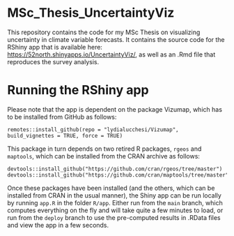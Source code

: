 # MSc_Thesis_UncertaintyViz
This repository contains the code for my MSc Thesis on visualizing uncertainty in climate variable forecasts. It contains the source code for the RShiny app that is available here: https://52north.shinyapps.io/UncertaintyViz/, as well as an .Rmd file that reproduces the survey analysis.

# Running the RShiny app
Please note that the app is dependent on the package Vizumap, which has to be installed from GitHub as follows:
```
remotes::install_github(repo = "lydialucchesi/Vizumap", build_vignettes = TRUE, force = TRUE)
```
This package in turn depends on two retired R packages, `rgeos` and `maptools`, which can be installed from the CRAN archive as follows:
```
devtools::install_github("https://github.com/cran/rgeos/tree/master")
devtools::install_github("https://github.com/cran/maptools/tree/master")
```
Once these packages have been installed (and the others, which can be installed from CRAN in the usual manner), the Shiny app can be run locally by running `app.R` in the folder `R/app`. Either run from the `main` branch, which computes everything on the fly and will take quite a few minutes to load, or run from the `deploy` branch to use the pre-computed results in .RData files and view the app in a few seconds.
